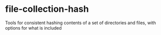 # file-collection-hash
Tools for consistent hashing contents of a set of directories and files, with options for what is included
